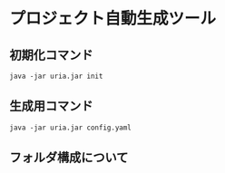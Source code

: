 # プロジェクト自動生成ツール

## 初期化コマンド

```
java -jar uria.jar init
```

## 生成用コマンド

```
java -jar uria.jar config.yaml
```

## フォルダ構成について


